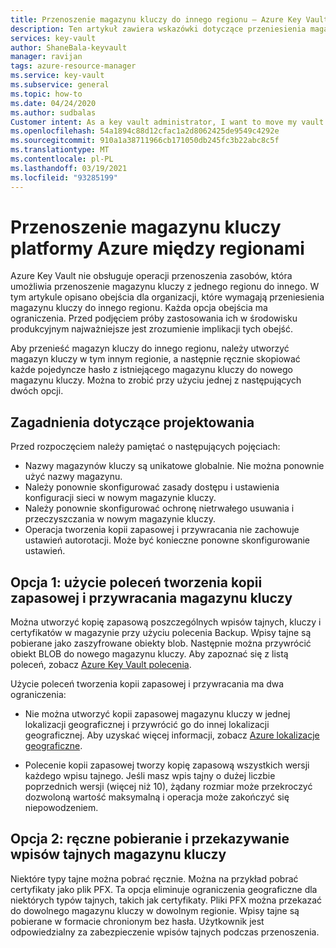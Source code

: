 ```yaml
---
title: Przenoszenie magazynu kluczy do innego regionu — Azure Key Vault | Microsoft Docs
description: Ten artykuł zawiera wskazówki dotyczące przeniesienia magazynu kluczy do innego regionu.
services: key-vault
author: ShaneBala-keyvault
manager: ravijan
tags: azure-resource-manager
ms.service: key-vault
ms.subservice: general
ms.topic: how-to
ms.date: 04/24/2020
ms.author: sudbalas
Customer intent: As a key vault administrator, I want to move my vault to another region.
ms.openlocfilehash: 54a1894c88d12cfac1a2d8062425de9549c4292e
ms.sourcegitcommit: 910a1a38711966cb171050db245fc3b22abc8c5f
ms.translationtype: MT
ms.contentlocale: pl-PL
ms.lasthandoff: 03/19/2021
ms.locfileid: "93285199"
---
```

# <a name="move-an-azure-key-vault-across-regions"></a>Przenoszenie magazynu kluczy platformy Azure między regionami

Azure Key Vault nie obsługuje operacji przenoszenia zasobów, która umożliwia przenoszenie magazynu kluczy z jednego regionu do innego. W tym artykule opisano obejścia dla organizacji, które wymagają przeniesienia magazynu kluczy do innego regionu. Każda opcja obejścia ma ograniczenia. Przed podjęciem próby zastosowania ich w środowisku produkcyjnym najważniejsze jest zrozumienie implikacji tych obejść.

Aby przenieść magazyn kluczy do innego regionu, należy utworzyć magazyn kluczy w tym innym regionie, a następnie ręcznie skopiować każde pojedyncze hasło z istniejącego magazynu kluczy do nowego magazynu kluczy. Można to zrobić przy użyciu jednej z następujących dwóch opcji.

## <a name="design-considerations"></a>Zagadnienia dotyczące projektowania

Przed rozpoczęciem należy pamiętać o następujących pojęciach:

* Nazwy magazynów kluczy są unikatowe globalnie. Nie można ponownie użyć nazwy magazynu.
* Należy ponownie skonfigurować zasady dostępu i ustawienia konfiguracji sieci w nowym magazynie kluczy.
* Należy ponownie skonfigurować ochronę nietrwałego usuwania i przeczyszczania w nowym magazynie kluczy.
* Operacja tworzenia kopii zapasowej i przywracania nie zachowuje ustawień autorotacji. Może być konieczne ponowne skonfigurowanie ustawień.

## <a name="option-1-use-the-key-vault-backup-and-restore-commands"></a>Opcja 1: użycie poleceń tworzenia kopii zapasowej i przywracania magazynu kluczy

Można utworzyć kopię zapasową poszczególnych wpisów tajnych, kluczy i certyfikatów w magazynie przy użyciu polecenia Backup. Wpisy tajne są pobierane jako zaszyfrowane obiekty blob. Następnie można przywrócić obiekt BLOB do nowego magazynu kluczy. Aby zapoznać się z listą poleceń, zobacz [Azure Key Vault polecenia](/powershell/module/azurerm.keyvault/?view=azurermps-6.13.0#key_vault).

Użycie poleceń tworzenia kopii zapasowej i przywracania ma dwa ograniczenia:

* Nie można utworzyć kopii zapasowej magazynu kluczy w jednej lokalizacji geograficznej i przywrócić go do innej lokalizacji geograficznej. Aby uzyskać więcej informacji, zobacz [Azure lokalizacje geograficzne](https://azure.microsoft.com/global-infrastructure/geographies/).

* Polecenie kopii zapasowej tworzy kopię zapasową wszystkich wersji każdego wpisu tajnego. Jeśli masz wpis tajny o dużej liczbie poprzednich wersji (więcej niż 10), żądany rozmiar może przekroczyć dozwoloną wartość maksymalną i operacja może zakończyć się niepowodzeniem.

## <a name="option-2-manually-download-and-upload-the-key-vault-secrets"></a>Opcja 2: ręczne pobieranie i przekazywanie wpisów tajnych magazynu kluczy

Niektóre typy tajne można pobrać ręcznie. Można na przykład pobrać certyfikaty jako plik PFX. Ta opcja eliminuje ograniczenia geograficzne dla niektórych typów tajnych, takich jak certyfikaty. Pliki PFX można przekazać do dowolnego magazynu kluczy w dowolnym regionie. Wpisy tajne są pobierane w formacie chronionym bez hasła. Użytkownik jest odpowiedzialny za zabezpieczenie wpisów tajnych podczas przenoszenia.